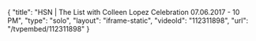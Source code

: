 {
    "title": "HSN | The List with Colleen Lopez Celebration 07.06.2017 - 10 PM",
    "type": "solo",
    "layout": "iframe-static",
    "videoId": "112311898",
    "url": "\/tvpembed\/112311898"
}